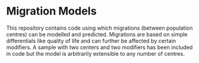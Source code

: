 # Migration Models

This repository contains code using which migrations (between population centres) can be modelled and predicted. Migrations are based on simple differentials like quality of life and can further be affected by certain modifiers. A sample with two centers and two modifiers has been included in code but the model is arbitrarily extensible to any number of centres. 
